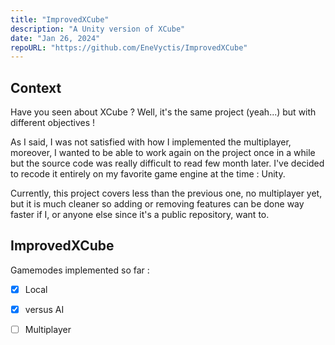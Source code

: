 ```yaml
---
title: "ImprovedXCube"
description: "A Unity version of XCube"
date: "Jan 26, 2024"
repoURL: "https://github.com/EneVyctis/ImprovedXCube"
---
```

## Context

Have you seen about XCube ? Well, it's the same project (yeah...) but with different objectives !

As I said, I was not satisfied with how I implemented the multiplayer, moreover, I wanted to be able to work again on the project once in a while but the source code was really difficult to read few month later. I've decided to recode it entirely on my favorite game engine at the time : Unity.

Currently, this project covers less than the previous one, no multiplayer yet, but it is much cleaner so adding or removing features can be done way faster if I, or anyone else since it's a public repository, want to.

## ImprovedXCube

Gamemodes implemented so far :

- [X] Local

- [X] versus AI

- [ ] Multiplayer
